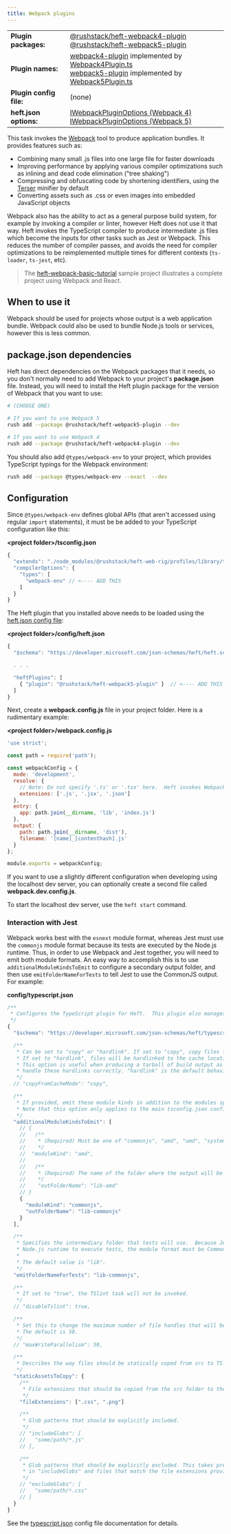 ```yaml
---
title: Webpack plugins
---
```


<!-- prettier-ignore-start -->
|     |     |
| --- | --- |
| **Plugin packages:** | [@rushstack/heft-webpack4-plugin](https://github.com/microsoft/rushstack/blob/main/heft-plugins/heft-webpack4-plugin) <br/>  [@rushstack/heft-webpack5-plugin](https://github.com/microsoft/rushstack/blob/main/heft-plugins/heft-webpack5-plugin) |
| **Plugin names:** | [webpack4-plugin](https://github.com/microsoft/rushstack/blob/main/heft-plugins/heft-webpack4-plugin/heft-plugin.json) implemented by [Webpack4Plugin.ts](https://github.com/microsoft/rushstack/blob/main/heft-plugins/heft-webpack4-plugin/src/Webpack4Plugin.ts) <br/> [webpack5-plugin](https://github.com/microsoft/rushstack/blob/main/heft-plugins/heft-webpack5-plugin/heft-plugin.json) implemented by [Webpack5Plugin.ts](https://github.com/microsoft/rushstack/blob/main/heft-plugins/heft-webpack5-plugin/src/Webpack5Plugin.ts) |
| **Plugin config file:** | (none) |
| **heft.json options:** | [IWebpackPluginOptions (Webpack 4)](https://github.com/microsoft/rushstack/blob/main/heft-plugins/heft-webpack4-plugin/src/Webpack4Plugin.ts) <br/> [IWebpackPluginOptions (Webpack 5)](https://github.com/microsoft/rushstack/blob/main/heft-plugins/heft-webpack5-plugin/src/Webpack5Plugin.ts) |
<!-- prettier-ignore-end -->

<!-- No we are not going to use branded capitalization like "webpack" or "npm". ;-) -->

This task invokes the [Webpack](https://webpack.js.org/) tool to produce application bundles. It provides features such as:

- Combining many small .js files into one large file for faster downloads
- Improving performance by applying various compiler optimizations such as inlining and dead code elimination ("tree shaking")
- Compressing and obfuscating code by shortening identifiers, using the [Terser](https://terser.org/) minifier by default
- Converting assets such as .css or even images into embedded JavaScript objects

Webpack also has the ability to act as a general purpose build system, for example by invoking a compiler or linter, however Heft does not use it that way. Heft invokes the TypeScript compiler to produce intermediate .js files which become the inputs for other tasks such as Jest or Webpack. This reduces the number of compiler passes, and avoids the need for compiler optimizations to be reimplemented multiple times for different contexts (`ts-loader`, `ts-jest`, etc).

> The [heft-webpack-basic-tutorial](https://github.com/microsoft/rushstack-samples/tree/main/heft/heft-webpack-basic-tutorial) sample project illustrates a complete project using Webpack and React.

## When to use it

Webpack should be used for projects whose output is a web application bundle. Webpack could also be used to bundle Node.js tools or services, however this is less common.

## package.json dependencies

Heft has direct dependencies on the Webpack packages that it needs, so you don't normally need to add Webpack to your project's **package.json** file. Instead, you will need to install the Heft plugin package for the version of Webpack that you want to use:

```bash
# (CHOOSE ONE)

# If you want to use Webpack 5
rush add --package @rushstack/heft-webpack5-plugin --dev

# If you want to use Webpack 4
rush add --package @rushstack/heft-webpack4-plugin --dev
```

You should also add `@types/webpack-env` to your project, which provides TypeScript typings for the Webpack environment:

```bash
rush add --package @types/webpack-env --exact  --dev
```

## Configuration

Since `@types/webpack-env` defines global APIs (that aren't accessed using regular `import` statements), it must
be be added to your TypeScript configuration like this:

**&lt;project folder&gt;/tsconfig.json**

```js
{
  "extends": "./node_modules/@rushstack/heft-web-rig/profiles/library/tsconfig-base.json",
  "compilerOptions": {
    "types": [
      "webpack-env" // <---- ADD THIS
    ]
  }
}
```

The Heft plugin that you installed above needs to be loaded using the [heft.json config file](../configs/heft_json.md):

**&lt;project folder&gt;/config/heft.json**

```js
{
  "$schema": "https://developer.microsoft.com/json-schemas/heft/heft.schema.json",

  . . .

  "heftPlugins": [
    { "plugin": "@rushstack/heft-webpack5-plugin" }  // <---- ADD THIS
  ]
}
```

Next, create a **webpack.config.js** file in your project folder. Here is a rudimentary example:

**&lt;project folder&gt;/webpack.config.js**

```js
'use strict';

const path = require('path');

const webpackConfig = {
  mode: 'development',
  resolve: {
    // Note: Do not specify '.ts' or '.tsx' here.  Heft invokes Webpack as a post-process after the compiler.
    extensions: ['.js', '.jsx', '.json']
  },
  entry: {
    app: path.join(__dirname, 'lib', 'index.js')
  },
  output: {
    path: path.join(__dirname, 'dist'),
    filename: '[name]_[contenthash].js'
  }
};

module.exports = webpackConfig;
```

If you want to use a slightly different configuration when developing using the localhost dev server, you can optionally create a second file called **webpack.dev.config.js**.

To start the localhost dev server, use the `heft start` command.

### Interaction with Jest

Webpack works best with the `esnext` module format, whereas Jest must use the `commonjs` module format because its tests are executed by the Node.js runtime. Thus, in order to use Webpack and Jest together, you will need to emit both module formats. An easy way to accomplish this is to use `additionalModuleKindsToEmit` to configure a secondary output folder, and then use `emitFolderNameForTests` to tell Jest to use the CommonJS output. For example:

**config/typescript.json**

```js
/**
 * Configures the TypeScript plugin for Heft.  This plugin also manages linting.
 */
{
  "$schema": "https://developer.microsoft.com/json-schemas/heft/typescript.schema.json",

  /**
   * Can be set to "copy" or "hardlink". If set to "copy", copy files from cache.
   * If set to "hardlink", files will be hardlinked to the cache location.
   * This option is useful when producing a tarball of build output as TAR files don't
   * handle these hardlinks correctly. "hardlink" is the default behavior.
   */
  // "copyFromCacheMode": "copy",

  /**
   * If provided, emit these module kinds in addition to the modules specified in the tsconfig.
   * Note that this option only applies to the main tsconfig.json configuration.
   */
  "additionalModuleKindsToEmit": [
    // {
    //   /**
    //    * (Required) Must be one of "commonjs", "amd", "umd", "system", "es2015", "esnext"
    //    */
    //  "moduleKind": "amd",
    //
    //   /**
    //    * (Required) The name of the folder where the output will be written.
    //    */
    //    "outFolderName": "lib-amd"
    // }
    {
      "moduleKind": "commonjs",
      "outFolderName": "lib-commonjs"
    }
  ],

  /**
   * Specifies the intermediary folder that tests will use.  Because Jest uses the
   * Node.js runtime to execute tests, the module format must be CommonJS.
   *
   * The default value is "lib".
   */
  "emitFolderNameForTests": "lib-commonjs",

  /**
   * If set to "true", the TSlint task will not be invoked.
   */
  // "disableTslint": true,

  /**
   * Set this to change the maximum number of file handles that will be opened concurrently for writing.
   * The default is 50.
   */
  // "maxWriteParallelism": 50,

  /**
   * Describes the way files should be statically coped from src to TS output folders
   */
  "staticAssetsToCopy": {
    /**
     * File extensions that should be copied from the src folder to the destination folder(s).
     */
    "fileExtensions": [".css", ".png"]

    /**
     * Glob patterns that should be explicitly included.
     */
    // "includeGlobs": [
    //   "some/path/*.js"
    // ],

    /**
     * Glob patterns that should be explicitly excluded. This takes precedence over globs listed
     * in "includeGlobs" and files that match the file extensions provided in "fileExtensions".
     */
    // "excludeGlobs": [
    //   "some/path/*.css"
    // ]
  }
}
```

See the [typescript.json](../configs/typescript_json.md) config file documentation for details.

